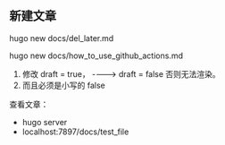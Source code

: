 ## 新建文章

hugo new docs/del_later.md

hugo new docs/how_to_use_github_actions.md


1. 修改 draft = true， ----> draft = false 否则无法渲染。
2. 而且必须是小写的 false 


查看文章：    
- hugo server
- localhost:7897/docs/test_file
